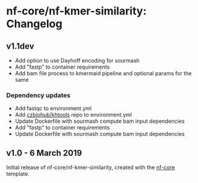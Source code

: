 # nf-core/nf-kmer-similarity: Changelog

## v1.1dev

* Add option to use Dayhoff encoding for sourmash
* Add "fastp" to container requirements
* Add bam file process to kmermaid pipeline and optional params
  for the same

### Dependency updates
* Add fastqc to environment.yml
* Add [czbiohub/khtools](https://github.com/czbiohub/kh-tools/) repo to environment.yml
* Update Dockerfile with sourmash compute bam input dependencies
* Add "fastp" to container requirements
* Update Dockerfile with sourmash compute bam input dependencies

## v1.0 - 6 March 2019

Initial release of nf-core/nf-kmer-similarity, created with the [nf-core](http://nf-co.re/) template.

